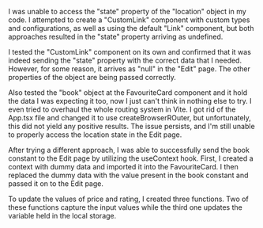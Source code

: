 I was unable to access the "state" property of the "location" object in my code. I attempted to create a "CustomLink" component with custom types and configurations, as well as using the default "Link" component, but both approaches resulted in the "state" property arriving as undefined.

I tested the "CustomLink" component on its own and confirmed that it was indeed sending the "state" property with the correct data that I needed. However, for some reason, it arrives as "null" in the "Edit" page. The other properties of the object are being passed correctly.

Also tested the "book" object at the FavouriteCard component and it hold the data I was expecting it too, now I just can't think in nothing else to try. I even tried to overhaul the whole routing system in Vite. I got rid of the App.tsx file and changed it to use createBrowserROuter, but unfortunately, this did not yield any positive results. The issue persists, and I'm still unable to properly access the location state in the Edit page.

After trying a different approach, I was able to successfully send the book constant to the Edit page by utilizing the useContext hook. First, I created a context with dummy data and imported it into the FavouriteCard. I then replaced the dummy data with the value present in the book constant and passed it on to the Edit page.

To update the values of price and rating, I created three functions. Two of these functions capture the input values while the third one updates the variable held in the local storage.
